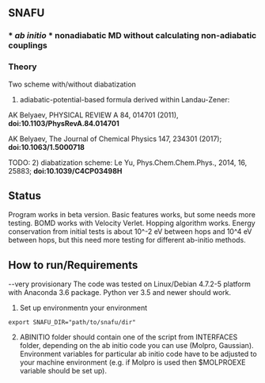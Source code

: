 ## SNAFU 

### * *ab initio* * nonadiabatic MD without calculating non-adiabatic couplings

### Theory
Two scheme with/without diabatization

1) adiabatic-potential-based formula derived within Landau-Zener:

AK Belyaev, PHYSICAL REVIEW A 84, 014701 (2011), **doi:10.1103/PhysRevA.84.014701**

AK Belyaev, The Journal of Chemical Physics 147, 234301 (2017); **doi:10.1063/1.5000718**

TODO:
2) diabatization scheme: Le Yu, Phys.Chem.Chem.Phys., 2014, 16, 25883; **doi:10.1039/C4CP03498H**

## Status
Program works in beta version. Basic features works, but some needs more testing.
BOMD works with Velocity Verlet.
Hopping algorithm works.
Energy conservation from initial tests is about 10^-2 eV between hops and 10^4 eV between hops, but this need more testing for different ab-initio methods.



## How to run/Requirements
--very provisionary 
The code was tested on Linux/Debian 4.7.2-5 platform with Anaconda 3.6 package.
Python ver 3.5 and newer should work.


1) Set up environmentn your environment
```
export SNAFU_DIR="path/to/snafu/dir"
``` 

2) ABINITIO folder should contain one of the script from INTERFACES folder, depending on the ab initio code you can use (Molpro, Gaussian).
Environment variables for particular ab initio code have to be adjusted to your machine environment (e.g. if Molpro is used then $MOLPROEXE variable should be set up).
